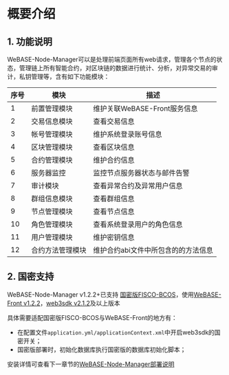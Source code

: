 # 概要介绍

## 1. 功能说明

WeBASE-Node-Manager可以是处理前端页面所有web请求，管理各个节点的状态，管理链上所有智能合约，对区块链的数据进行统计、分析，对异常交易的审计，私钥管理等，含有如下功能模块：

| 序号  | 模块                       |   描述   |
|-------|---------------------------|----------------------|
| 1     | 前置管理模块               |  维护关联WeBASE-Front服务信息   |
| 2     | 交易信息模块               |  查看交易信息   |
| 3     | 帐号管理模块               |  维护系统登录账号信息  |
| 4     | 区块管理模块               |  查看区块信息 |
| 5     | 合约管理模块               |  维护合约信息  |
| 6     | 服务器监控                 |  监控节点服务器状态与邮件告警   |
| 7     | 审计模块                   |  查看异常合约及异常用户信息   |
| 8     | 群组信息模块               |  查看群组信息   |
| 9     | 节点管理模块               |  查看节点信息   |
| 10    | 角色管理模块               |  查看系统登录用户的角色信息   |
| 11    | 用户管理模块               |  维护密钥信息    |
| 12    | 合约方法管理模块            |  维护合约abi文件中所包含的的方法信息    |

## 2. 国密支持

WeBASE-Node-Manager v1.2.2+已支持 [国密版FISCO-BCOS](https://fisco-bcos-documentation.readthedocs.io/zh_CN/latest/docs/manual/guomi_crypto.html)，使用[WeBASE-Front v1.2.2](https://webasedoc.readthedocs.io/zh_CN/latest/docs/WeBASE-Front/index.html)，[web3sdk v2.1.2](https://github.com/FISCO-BCOS/web3sdk/releases/tag/v2.1.2)及以上版本

具体需要适配国密版FISCO-BCOS与WeBASE-Front的地方有：
- 在配置文件`application.yml/applicationContext.xml`中开启web3sdk的国密开关；
- 国密版部署时，初始化数据库执行国密版的数据库初始化脚本；

安装详情可查看下一章节的[WeBASE-Node-Manager部署说明](https://webasedoc.readthedocs.io/zh_CN/latest/docs/WeBASE-Node-Manager/install.html)
